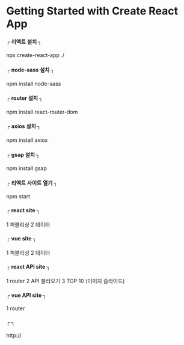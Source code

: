 # Getting Started with Create React App         


#### ┌  리액트 설치  ┐        
npx create-react-app ./       

#### ┌  node-sass 설치  ┐        
npm install node-sass

#### ┌  router 설치  ┐        
npm install react-router-dom

#### ┌  axios 설치  ┐        
npm install axios

#### ┌  gsap 설치  ┐        
npm install gsap


#### ┌  리액트 사이트 열기  ┐        
npm start           



#### ┌  react site  ┐        
1 퍼블리싱 2 데이터

#### ┌  vue site  ┐        
1 퍼블리싱 2 데이터

#### ┌  react API site  ┐        
1 router 2 API 불러오기 3 TOP 10 (이미지 슬라이드)

#### ┌  vue API site  ┐        
1 router  

#### ┌    ┐        
http://           
